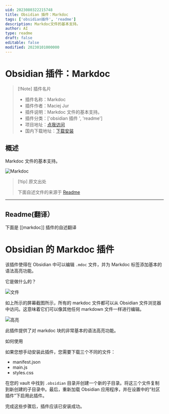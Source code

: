 ```yaml
---
uid: 2023080322215748
title: Obsidian 插件：Markdoc
tags: ['obsidian插件', 'readme']
description: Markdoc文件的基本支持。
author: AI
type: readme
draft: false
editable: false
modified: 20230101000000
---
```


# Obsidian 插件：Markdoc

> [!Note] 插件名片
> - 插件名称：Markdoc
> - 插件作者：Maciej Jur
> - 插件说明：Markdoc 文件的基本支持。
> - 插件分类：['obsidian 插件 ', 'readme']
> - 项目地址：[点我访问](https://github.com/kamoshi/obsidian-markdoc)
> - 国内下载地址：[下载安装](https://pkmer.cn/products/plugin/pluginMarket/?markdoc)

## 概述

Markdoc 文件的基本支持。

![Markdoc](https://cdn.pkmer.cn/covers/markdoc.png!pkmer)

> [!tip] 原文出处
>
>下面自述文件的来源于 [Readme](https://ghproxy.net/https://raw.githubusercontent.com/kamoshi/obsidian-markdoc/main/README.md)
>

---

## Readme(翻译）

下面是 [[markdoc]] 插件的自述翻译

# Obsidian 的 Markdoc 插件

该插件使得在 Obsidian 中可以编辑 `.mdoc` 文件，并为 Markdoc 标签添加基本的语法高亮功能。

它是做什么的？

![文件](media/file.png)

如上所示的屏幕截图所示，所有的 markdoc 文件都可以从 Obsidian 文件浏览器中访问。这意味着它们可以像其他任何 markdown 文件一样进行编辑。

![高亮](media/highlight.png)

此插件提供了对 markdoc 块的非常基本的语法高亮功能。

如何使用

如果您想手动安装此插件，您需要下载三个不同的文件：

- manifest.json
- main.js
- styles.css

在您的 vault 中找到 `.obsidian` 目录并创建一个新的子目录。将这三个文件复制到新创建的子目录中。最后，重新加载 Obsidian 应用程序，并在设置中的“社区插件”下启用此插件。

完成这些步骤后，插件应该已安装成功。
